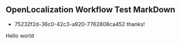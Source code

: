 ## OpenLocalization Workflow Test MarkDown
* 75232f2d-36c0-42c3-a920-7762808ca452 
thanks!

Hello world